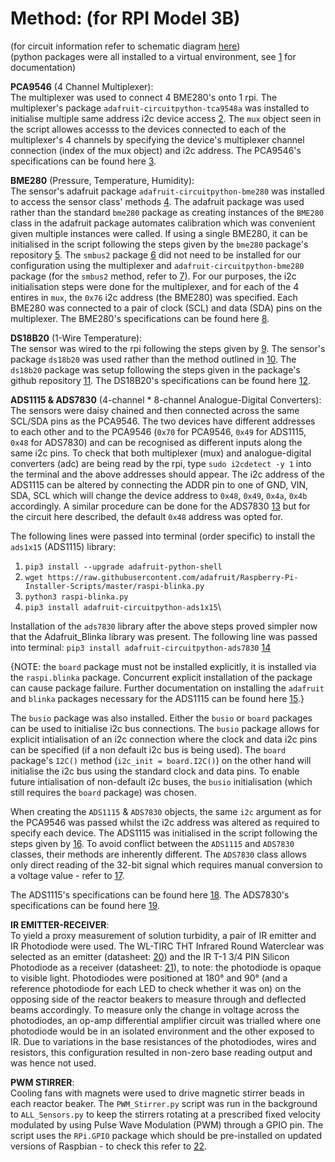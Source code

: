 # Method: (for RPI Model 3B)

(for circuit information refer to schematic diagram [here](./docs/circuit_schematic.png))\
(python packages were all installed to a virtual environment, see [1](https://learn.adafruit.com/python-virtual-environment-usage-on-raspberry-pi/overview) for documentation)

**PCA9546** (4 Channel Multiplexer):\
The multiplexer was used to connect 4 BME280's onto 1 rpi. The multiplexer's package `adafruit-circuitpython-tca9548a` was installed to initialise multiple same address i2c device access [2](https://learn.adafruit.com/adafruit-tca9548a-1-to-8-i2c-multiplexer-breakout/circuitpython-python). The `mux` object seen in the script allowes accesss to the devices connected to each of the multiplexer's 4 channels by specifying the device's multiplexer channel connection (index of the mux object) and i2c address. The PCA9546's specifications can be found here [3](https://www.adafruit.com/product/5663).


**BME280** (Pressure, Temperature, Humidity):\
The sensor's adafruit package `adafruit-circuitpython-bme280` was installed to access the sensor class' methods [4](https://pypi.org/project/adafruit-circuitpython-bme280/). The adafruit package was used rather than the standard `bme280` package as creating instances of the `BME280` class in the adafruit package automates calibration which was convenient given multiple instances were called. If using a single BME280, it can be initialised in the script following the steps given by the `bme280` package's repository [5](https://pypi.org/project/RPi.bme280/). The `smbus2` package [6](https://pypi.org/project/smbus2/) did not need to be installed for our configuration using the multiplexer and `adafruit-circuitpython-bme280` package (for the `smbus2` method, refer to [7](https://randomnerdtutorials.com/raspberry-pi-bme280-python/)). For our purposes, the i2c initialisation steps were done for the multiplexer, and for each of the 4 entires in `mux`, the `0x76` i2c address (the BME280) was specified. Each BME280 was connected to a pair of clock (SCL) and data (SDA) pins on the multiplexer. The BME280's specifications can be found here [8](https://thepihut.com/products/bme280-environmental-sensor#:~:text=A%20tiny%20sensor%20breakout%20with,3.3V%2F5V%20voltage%20levels.).


**DS18B20** (1-Wire Temperature):\
The sensor was wired to the rpi following the steps given by [9](https://www.circuitbasics.com/raspberry-pi-ds18b20-temperature-sensor-tutorial/). The sensor's package `ds18b20` was used rather than the method outlined in [10](https://www.circuitbasics.com/raspberry-pi-ds18b20-temperature-sensor-tutorial/). The `ds18b20` package was setup following the steps given in the package's github repository [11](https://github.com/rgbkrk/ds18b20). The DS18B20's specifications can be found here [12](https://thepihut.com/products/ds18b20-one-wire-digital-temperature-sensor).


**ADS1115 & ADS7830** (4-channel * 8-channel Analogue-Digital Converters):\
The sensors were daisy chained and then connected across the same SCL/SDA pins as the PCA9546. The two devices have different addresses to each other and to the PCA9546 (`0x70` for PCA9546, `0x49` for ADS1115, `0x48` for ADS7830) and can be recognised as different inputs along the same i2c pins. To check that both multiplexer (mux) and analogue-digital converters (adc) are being read by the rpi, type `sudo i2cdetect -y 1` into the terminal and the above addresses should appear. The i2c address of the ADS1115 can be altered by connecting the ADDR pin to one of GND, VIN, SDA, SCL which will change the device address to `0x48`, `0x49`, `0x4a`, `0x4b` accordingly. A similar procedure can be done for the ADS7830 [13](https://cdn-learn.adafruit.com/downloads/pdf/adafruit-ads7830-8-channel-8-bit-adc.pdf) but for the circuit here described, the default `0x48` address was opted for.

The following lines were passed into terminal (order specific) to install the `ads1x15` (ADS1115) library:
1. `pip3 install --upgrade adafruit-python-shell`
2. `wget https://raw.githubusercontent.com/adafruit/Raspberry-Pi-Installer-Scripts/master/raspi-blinka.py`
3. `python3 raspi-blinka.py`
4. `pip3 install adafruit-circuitpython-ads1x15`\

Installation of the `ads7830` library after the above steps proved simpler now that the Adafruit_Blinka library was present. The following line was passed into terminal:
`pip3 install adafruit-circuitpython-ads7830` [14](https://learn.adafruit.com/adafruit-ads7830-8-channel-8-bit-adc/circuitpython-and-python)

{NOTE: the `board` package must not be installed explicitly, it is installed via the `raspi.blinka` package. Concurrent explicit installation of the package can cause package failure. Further documentation on installing the `adafruit` and `blinka` packages necessary for the ADS1115 can be found here [15](https://learn.adafruit.com/circuitpython-on-raspberrypi-linux/installing-circuitpython-on-raspberry-pi).}

The `busio` package was also installed. Either the `busio` or `board` packages can be used to initialise i2c bus connections. The `busio` package allows for explicit intialisation of an i2c connection where the clock and data i2c pins can be specified (if a non default i2c bus is being used). The `board` package's `I2C()` method (`i2c_init = board.I2C()`) on the other hand will initialise the i2c bus using the standard clock and data pins. To enable future intialisation of non-default i2c buses, the `busio` initialisation (which still requires the `board` package) was chosen.

When creating the `ADS1115` & `ADS7830` objects, the same `i2c` argument as for the PCA9546 was passed whilst the i2c address was altered as required to specify each device. The ADS1115 was initialised in the script following the steps given by [16](https://www.instructables.com/How-to-Use-ADS1115-With-the-Raspberry-Pi-Part-1/). To avoid conflict between the `ADS1115` and `ADS7830` classes, their methods are inherently different. The `ADS7830` class allows only direct reading of the 32-bit signal which requires manual conversion to a voltage value - refer to [17](https://learn.adafruit.com/adafruit-ads7830-8-channel-8-bit-adc/circuitpython-and-python).

The ADS1115's specifications can be found here [18](https://thepihut.com/products/adafruit-ads1115-16-bit-adc-4-channel-with-programmable-gain-amplifier). The ADS7830's specifications can be found here [19](https://thepihut.com/products/adafruit-ads7830-8-channel-8-bit-adc-with-i2c-stemma-qt-qwiic).

**IR EMITTER-RECEIVER**:\
To yield a proxy measurement of solution turbidity, a pair of IR emitter and IR Photodiode were used. The WL-TIRC THT Infrared Round Waterclear was selected as an emitter (datasheet: [20](https://docs.rs-online.com/c30e/A700000007241424.pdf)) and the IR T-1 3/4 PIN Silicon Photodiode as a receiver (datasheet: [21](https://docs.rs-online.com/461d/0900766b808b25c5.pdf)), to note: the photodiode is opaque to visible light. Photodiodes were positioned at 180° and 90° (and a reference photodiode for each LED to check whether it was on) on the opposing side of the reactor beakers to measure through and deflected beams accordingly. To measure only the change in voltage across the photodiodes, an op-amp differential amplifier circuit was trialled where one photodiode would be in an isolated environment and the other exposed to IR. Due to variations in the base resistances of the photodiodes, wires and resistors, this configuration resulted in non-zero base reading output and was hence not used.


**PWM STIRRER**:\
Cooling fans with magnets were used to drive magnetic stirrer beads in each reactor beaker. The `PWM_Stirrer.py` script was run in the background to `ALL_Sensors.py` to keep the stirrers rotating at a prescribed fixed velocity modulated by using Pulse Wave Modulation (PWM) through a GPIO pin. The script uses the `RPi.GPIO` package which should be pre-installed on updated versions of Raspbian - to check this refer to [22](https://sourceforge.net/p/raspberry-gpio-python/wiki/install/).
